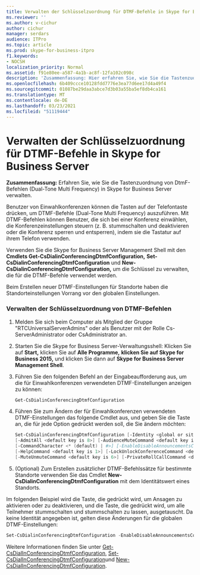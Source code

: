 ```yaml
---
title: Verwalten der Schlüsselzuordnung für DTMF-Befehle in Skype for Business Server
ms.reviewer: ''
ms.author: v-cichur
author: cichur
manager: serdars
audience: ITPro
ms.topic: article
ms.prod: skype-for-business-itpro
f1.keywords:
- NOCSH
localization_priority: Normal
ms.assetid: f91e80ee-a587-4a1b-ac8f-12fa102c098c
description: 'Zusammenfassung: Hier erfahren Sie, wie Sie die Tastenzuordnung von DtmF-Befehlen (Dual-Tone Multi Frequency) in Skype for Business Server verwalten.'
ms.openlocfilehash: 6b409ccce10128fdd7776e3ea77d6ee17d4a49f4
ms.sourcegitcommit: 01087be29daa3abce7d3b03a55ba5ef8db4ca161
ms.translationtype: MT
ms.contentlocale: de-DE
ms.lasthandoff: 03/23/2021
ms.locfileid: "51119444"
---
```

# <a name="manage-key-mapping-for-dtmf-commands-in-skype-for-business-server"></a>Verwalten der Schlüsselzuordnung für DTMF-Befehle in Skype for Business Server
 
**Zusammenfassung:** Erfahren Sie, wie Sie die Tastenzuordnung von DtmF-Befehlen (Dual-Tone Multi Frequency) in Skype for Business Server verwalten.
  
Benutzer von Einwahlkonferenzen können die Tasten auf der Telefontaste drücken, um DTMF-Befehle (Dual-Tone Multi Frequency) auszuführen. Mit DTMF-Befehlen können Benutzer, die sich bei einer Konferenz einwählen, die Konferenzeinstellungen steuern (z. B. stummschalten und deaktivieren oder die Konferenz sperren und entsperren), indem sie die Tastatur auf ihrem Telefon verwenden. 
  
Verwenden Sie die Skype for Business Server Management Shell mit den **Cmdlets Get-CsDialinConferencingDtmfConfiguration,** **Set-CsDialinConferencingDtmfConfiguration** und **New-CsDialinConferencingDtmfConfiguration,** um die Schlüssel zu verwalten, die für die DTMF-Befehle verwendet werden.
  
Beim Erstellen neuer DTMF-Einstellungen für Standorte haben die Standorteinstellungen Vorrang vor den globalen Einstellungen. 

### <a name="manage-the-key-mapping-of-dtmf-commands"></a>Verwalten der Schlüsselzuordnung von DTMF-Befehlen

1. Melden Sie sich beim Computer als Mitglied der Gruppe "RTCUniversalServerAdmins" oder als Benutzer mit der Rolle Cs-ServerAdministrator oder CsAdministrator an.
    
2. Starten Sie die Skype for Business Server-Verwaltungsshell: Klicken Sie auf **Start,** klicken Sie auf **Alle Programme,** **klicken Sie auf Skype for Business 2015,** und klicken Sie dann auf **Skype for Business Server Management Shell**.
    
3. Führen Sie den folgenden Befehl an der Eingabeaufforderung aus, um die für Einwahlkonferenzen verwendeten DTMF-Einstellungen anzeigen zu können:
    
   ```PowerShell
   Get-CsDialinConferencingDtmfConfiguration
   ```

4. Führen Sie zum Ändern der für Einwahlkonferenzen verwendeten DTMF-Einstellungen das folgende Cmdlet aus, und geben Sie die Taste an, die für jede Option gedrückt werden soll, die Sie ändern möchten:
    
   ```PowerShell
   Set-CsDialinConferencingDtmfConfiguration [-Identity <global or site collection to be changed>]
   [-AdmitAll <default key is 8>] [-AudienceMuteCommand <default key is 4>]
   [-CommandCharacter <* (default) | #>] [-EnableDisableAnnouncementsCommand <default key is 9>]
   [-HelpCommand <default key is 1>] [-LockUnlockConferenceCommand <default key is 7>]
   [-MuteUnmuteCommand <default key is 6>] [-PrivateRollCallCommand <default key is 3>]
   ```

5. (Optional) Zum Erstellen zusätzlicher DTMF-Befehlssätze für bestimmte Standorte verwenden Sie das Cmdlet **New-CsDialinConferencingDtmfConfiguration** mit dem Identitätswert eines Standorts.
    
Im folgenden Beispiel wird die Taste, die gedrückt wird, um Ansagen zu aktivieren oder zu deaktivieren, und die Taste, die gedrückt wird, um alle Teilnehmer stummschalten und stummschalten zu lassen, ausgetauscht. Da keine Identität angegeben ist, gelten diese Änderungen für die globalen DTMF-Einstellungen:
  
```PowerShell
Set-CsDialinConferencingDtmfConfiguration -EnableDisableAnnouncementsCommand 4 -AudienceMuteCommand 9
```

Weitere Informationen finden Sie unter [Get-CsDialInConferencingDtmfConfiguration](/powershell/module/skype/get-csdialinconferencingdtmfconfiguration?view=skype-ps), [Set-CsDialInConferencingDtmfConfiguration](/powershell/module/skype/set-csdialinconferencingdtmfconfiguration?view=skype-ps)und [New-CsDialInConferencingDtmfConfiguration](/powershell/module/skype/new-csdialinconferencingdtmfconfiguration?view=skype-ps).
